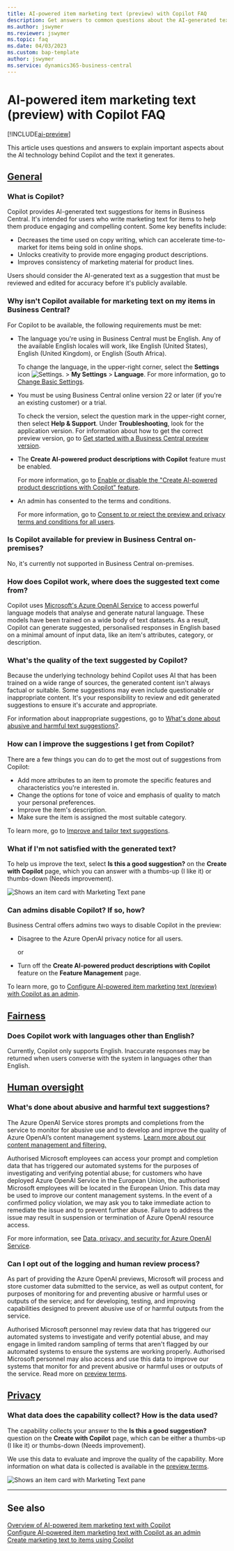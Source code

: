 ```yaml
---
title: AI-powered item marketing text (preview) with Copilot FAQ
description: Get answers to common questions about the AI-generated text capabilities with Copilot.
ms.author: jswymer
ms.reviewer: jswymer
ms.topic: faq
ms.date: 04/03/2023
ms.custom: bap-template
author: jswymer
ms.service: dynamics365-business-central
---
```


# <a name="ai-powered-item-marketing-text-preview-with-copilot-faq"></a><a name="ai-powered-item-marketing-text-preview-with-copilot-faq"></a>AI-powered item marketing text (preview) with Copilot FAQ

[!INCLUDE[ai-preview](includes/ai-preview.md)]

This article uses questions and answers to explain important aspects about the AI technology behind Copilot and the text it generates.

## [General](#tab/general)

### <a name="what-is-copilot"></a><a name="what-is-copilot"></a>What is Copilot?

Copilot provides AI-generated text suggestions for items in Business Central. It's intended for users who write marketing text for items to help them produce engaging and compelling content. Some key benefits include:

- Decreases the time used on copy writing, which can accelerate time-to-market for items being sold in online shops.
- Unlocks creativity to provide more engaging product descriptions.
- Improves consistency of marketing material for product lines.

Users should consider the AI-generated text as a suggestion that must be reviewed and edited for accuracy before it's publicly available.

### <a name="why-isnt-copilot-available-for-marketing-text-on-my-items-in-business-central"></a><a name="why-isnt-copilot-available-for-marketing-text-on-my-items-in-business-central"></a>Why isn't Copilot available for marketing text on my items in Business Central?

For Copilot to be available, the following requirements must be met:

- The language you're using in Business Central must be English. Any of the available English locales will work, like English (United States), English (United Kingdom), or English (South Africa).

  To change the language, in the upper-right corner, select the **Settings** icon ![Settings.](media/ui-experience/settings_icon_small.png "Settings icon for role centre") > **My Settings** > **Language**. For more information, go to [Change Basic Settings](ui-change-basic-settings.md#language).
- You must be using Business Central online version 22 or later (if you're an existing customer) or a trial.  <!--**22.0.54157.54311 (Preview - Copilot edition)**-->

   To check the version, select the question mark in the upper-right corner, then select **Help & Support**. Under **Troubleshooting**, look for the application version. For information about how to get the correct preview version, go to [Get started with a Business Central preview version](ai-preview-getstarted.md).
- The **Create AI-powered product descriptions with Copilot** feature must be enabled.

   For more information, go to [Enable or disable the "Create AI-powered product descriptions with Copilot" feature](enable-ai.md#enable-or-disable-create-ai-powered-product-descriptions-with-copilot).
- An admin has consented to the terms and conditions.

   For more information, go to [Consent to or reject the preview and privacy terms and conditions for all users](enable-ai.md#consent-to-or-reject-preview-and-privacy-terms-and-conditions-for-all-users).

### <a name="is-copilot-available-for-preview-in-business-central-on-premises"></a><a name="is-copilot-available-for-preview-in-business-central-on-premises"></a>Is Copilot available for preview in Business Central on-premises?

No, it's currently not supported in Business Central on-premises.

### <a name="how-does-copilot-work-where-does-the-suggested-text-come-from"></a><a name="how-does-copilot-work-where-does-the-suggested-text-come-from"></a>How does Copilot work, where does the suggested text come from?

Copilot uses [Microsoft's Azure OpenAI Service](/azure/cognitive-services/openai/overview) to access powerful language models that analyse and generate natural language. These models have been trained on a wide body of text datasets. As a result, Copilot can generate suggested, personalised responses in English based on a minimal amount of input data, like an item's attributes, category, or description. 

### <a name="whats-the-quality-of-the-text-suggested-by-copilot"></a><a name="whats-the-quality-of-the-text-suggested-by-copilot"></a>What's the quality of the text suggested by Copilot?

Because the underlying technology behind Copilot uses AI that has been trained on a wide range of sources, the generated content isn't always factual or suitable. Some suggestions may even include questionable or inappropriate content. It's your responsibility to review and edit generated suggestions to ensure it's accurate and appropriate.

For information about inappropriate suggestions, go to [What's done about abusive and harmful text suggestions?](/dynamics365/business-central/ai-faq?&tabs=oversight#whats-done-about-abusive-and-harmful-text-suggestions).

### <a name="how-can-i-improve-the-suggestions-i-get-from-copilot"></a><a name="how-can-i-improve-the-suggestions-i-get-from-copilot"></a>How can I improve the suggestions I get from Copilot?

There are a few things you can do to get the most out of suggestions from Copilot:

- Add more attributes to an item to promote the specific features and characteristics you're interested in.
- Change the options for tone of voice and emphasis of quality to match your personal preferences.
- Improve the item's description.
- Make sure the item is assigned the most suitable category.

To learn more, go to [Improve and tailor text suggestions](item-marketing-text.md#improve-and-tailor-text-suggestions).

### <a name="what-if-im-not-satisfied-with-the-generated-text"></a><a name="what-if-im-not-satisfied-with-the-generated-text"></a>What if I'm not satisfied with the generated text?

To help us improve the text, select **Is this a good suggestion?** on the **Create with Copilot** page, which you can answer with a thumbs-up (I like it) or thumbs-down (Needs improvement).

![Shows an item card with Marketing Text pane](media/create-with-copilot-window-feedback.png)

### <a name="can-admins-disable-copilot-if-so-how"></a><a name="can-admins-disable-copilot-if-so-how"></a>Can admins disable Copilot? If so, how?

Business Central offers admins two ways to disable Copilot in the preview:

- Disagree to the Azure OpenAI privacy notice for all users.

  or

- Turn off the **Create AI-powered product descriptions with Copilot** feature on the **Feature Management** page.

To learn more, go to [Configure AI-powered item marketing text (preview) with Copilot as an admin](enable-ai.md).

## [Fairness](#tab/fairness)

### <a name="does-copilot-work-with-languages-other-than-english"></a><a name="does-copilot-work-with-languages-other-than-english"></a>Does Copilot work with languages other than English?

Currently, Copilot only supports English. Inaccurate responses may be returned when users converse with the system in languages other than English.

## [Human oversight](#tab/oversight)

### <a name="whats-done-about-abusive-and-harmful-text-suggestions"></a><a name="whats-done-about-abusive-and-harmful-text-suggestions"></a>What's done about abusive and harmful text suggestions?

The Azure OpenAI Service stores prompts and completions from the service to monitor for abusive use and to develop and improve the quality of Azure OpenAI’s content management systems. [Learn more about our content management and filtering.](/azure/cognitive-services/openai/concepts/content-filter)

Authorised Microsoft employees can access your prompt and completion data that has triggered our automated systems for the purposes of investigating and verifying potential abuse; for customers who have deployed Azure OpenAI Service in the European Union, the authorised Microsoft employees will be located in the European Union. This data may be used to improve our content management systems. In the event of a confirmed policy violation, we may ask you to take immediate action to remediate the issue and to prevent further abuse. Failure to address the issue may result in suspension or termination of Azure OpenAI resource access.

For more information, see [Data, privacy, and security for Azure OpenAI Service](/legal/cognitive-services/openai/data-privacy#abuse-and-harmful-content-generation).

### <a name="can-i-opt-out-of-the-logging-and-human-review-process"></a><a name="can-i-opt-out-of-the-logging-and-human-review-process"></a>Can I opt out of the logging and human review process?

As part of providing the Azure OpenAI previews, Microsoft will process and store customer data submitted to the service, as well as output content, for purposes of monitoring for and preventing abusive or harmful uses or outputs of the service; and for developing, testing, and improving capabilities designed to prevent abusive use of or harmful outputs from the service. 

Authorised Microsoft personnel may review data that has triggered our automated systems to investigate and verify potential abuse, and may engage in limited random sampling of terms that aren't flagged by our automated systems to ensure the systems are working properly. Authorised Microsoft personnel may also access and use this data to improve our systems that monitor for and prevent abusive or harmful uses or outputs of the service. Read more on [preview terms](https://dynamics.microsoft.com/legaldocs/supp-dynamics365-preview/).

## [Privacy](#tab/privacy)

### <a name="what-data-does-the-capability-collect-how-is-the-data-used"></a><a name="what-data-does-the-capability-collect-how-is-the-data-used"></a>What data does the capability collect? How is the data used?

The capability collects your answer to the **Is this a good suggestion?** question on the **Create with Copilot** page, which can be either a thumbs-up (I like it) or thumbs-down (Needs improvement).

We use this data to evaluate and improve the quality of the capability. More information on what data is collected is available in the [preview terms](https://dynamics.microsoft.com/legaldocs/supp-dynamics365-preview/).

![Shows an item card with Marketing Text pane](media/create-with-copilot-window-feedback.png)

---

## <a name="see-also"></a><a name="see-also"></a>See also

[Overview of AI-powered item marketing text with Copilot](ai-overview.md)  
[Configure AI-powered item marketing text with Copilot as an admin](enable-ai.md)  
[Create marketing text to items using Copilot](item-marketing-text.md)  

